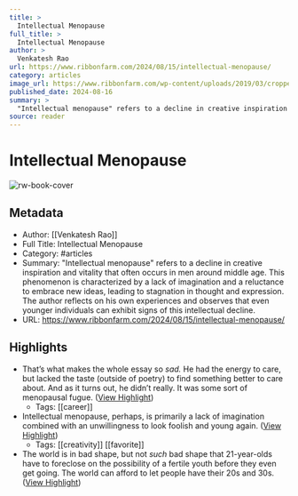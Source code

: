 ```yaml
---
title: >
  Intellectual Menopause
full_title: >
  Intellectual Menopause
author: >
  Venkatesh Rao
url: https://www.ribbonfarm.com/2024/08/15/intellectual-menopause/
category: articles
image_url: https://www.ribbonfarm.com/wp-content/uploads/2019/03/cropped-rfnewlogo-32x32.png
published_date: 2024-08-16
summary: >
  "Intellectual menopause" refers to a decline in creative inspiration and vitality that often occurs in men around middle age. This phenomenon is characterized by a lack of imagination and a reluctance to embrace new ideas, leading to stagnation in thought and expression. The author reflects on his own experiences and observes that even younger individuals can exhibit signs of this intellectual decline.
source: reader
---
```

# Intellectual Menopause

![rw-book-cover](https://www.ribbonfarm.com/wp-content/uploads/2019/03/cropped-rfnewlogo-32x32.png)

## Metadata
- Author: [[Venkatesh Rao]]
- Full Title: Intellectual Menopause
- Category: #articles
- Summary: "Intellectual menopause" refers to a decline in creative inspiration and vitality that often occurs in men around middle age. This phenomenon is characterized by a lack of imagination and a reluctance to embrace new ideas, leading to stagnation in thought and expression. The author reflects on his own experiences and observes that even younger individuals can exhibit signs of this intellectual decline.
- URL: https://www.ribbonfarm.com/2024/08/15/intellectual-menopause/

## Highlights
- That’s what makes the whole essay so *sad.* He had the energy to care, but lacked the taste (outside of poetry) to find something better to care about. And as it turns out, he didn’t really. It was some sort of menopausal fugue. ([View Highlight](https://read.readwise.io/read/01j5dx7nbse10r7btew92dmd53))
    - Tags: [[career]] 
- Intellectual menopause, perhaps, is primarily a lack of imagination combined with an unwillingness to look foolish and young again. ([View Highlight](https://read.readwise.io/read/01j5dxj65b80pze24xcd544tmf))
    - Tags: [[creativity]] [[favorite]] 
- The world is in bad shape, but not *such* bad shape that 21-year-olds have to foreclose on the possibility of a fertile youth before they even get going. The world can afford to let people have their 20s and 30s. ([View Highlight](https://read.readwise.io/read/01j5dy77jveeatb2b951eckzyw))


